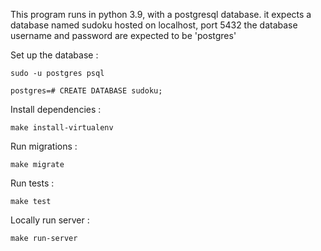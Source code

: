 
This program runs in python 3.9, with a postgresql database.
it expects a database named sudoku hosted on localhost, port 5432
the database username and password are expected to be 'postgres'

Set up the database : 

```
sudo -u postgres psql

postgres=# CREATE DATABASE sudoku;
```

Install dependencies : 

```
make install-virtualenv
```

Run migrations :

```
make migrate
```

Run tests :

```
make test
```

Locally run server :

```
make run-server
```
